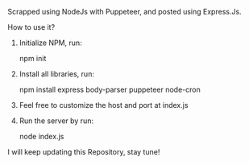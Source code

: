 Scrapped using NodeJs with Puppeteer, and posted using Express.Js.

How to use it?
1. Initialize NPM, run:
   
   npm init
   
2. Install all libraries, run:
 
   npm install express body-parser puppeteer node-cron
   
3. Feel free to customize the host and port at index.js
4. Run the server by run:
   
   node index.js

I will keep updating this Repository, stay tune!
